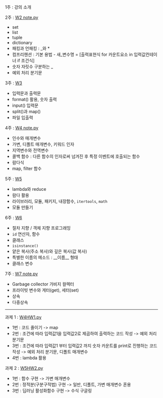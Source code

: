 1주 : 강의 소개   
   
   
2주 : [W2 note.py](https://github.com/dapin1490/study-note/blob/main/3%20-%201%20high%20python/W2%20note.py)   
- set   
- list
- tuple
- dictionary
- 패킹과 언패킹 : \_와 *
- 컴프리헨션 : 기본 용법 - 새_변수명 = [출력표현식 for 카운트요소 in 입력값컨테이너 if 조건식]
- 숫자 자릿수 구분하는 \_
- 예외 처리 분기문
   
   
3주 : [W3](https://github.com/dapin1490/study-note/tree/main/3%20-%201%20high%20python/W3)   
- 입력문과 출력문
- format() 활용, 숫자 출력
- input() 입력문
- split()과 map()
- 파일 입출력
   
   
4주 : [W4 note.py](https://github.com/dapin1490/study-note/blob/main/3%20-%201%20high%20python/W4%20note.py)   
- 인수와 매개변수
- 가변, 디폴트 매개변수, 키워드 인자
- 지역변수와 전역변수
- 콜백 함수 : 다른 함수의 인자로써 넘겨진 후 특정 이벤트에 호출되는 함수
- 람다식
- map, filter 함수
   
   
5주 : [W5](https://github.com/dapin1490/study-note/tree/main/3%20-%201%20high%20python/W5)   
- lambda와 reduce
- 람다 활용
- 라이브러리, 모듈, 패키지, 내장함수, `itertools`, `math`
- 모듈 만들기
   
   
6주 : [W6](https://github.com/dapin1490/study-note/tree/main/3%20-%201%20high%20python/W6)   
- 절차 지향 / 객체 지향 프로그래밍
- `id` 연산자, 함수
- 클래스
- `isinstance()`
- 얕은 복사(주소 복사)와 깊은 복사(값 복사)
- 특별한 이름의 메소드 : \_\_이름\_\_ 형태
- 클래스 변수
   
   
7주 : [W7 note.py](https://github.com/dapin1490/study-note/blob/main/3%20-%201%20high%20python/W7%20note.py)   
- Garbage collector 가비지 컬렉터
- 프라이빗 변수와 게터(get), 세터(set)
- 상속
- 다중상속

---

과제 1 : [W4HW1.py](https://github.com/dapin1490/study-note/blob/main/3%20-%201%20high%20python/W4HW1.py)   
- 1번 : 코드 줄이기 -> map   
- 2번 : 조건에 따라 입력값1을 입력값2로 제곱하여 출력하는 코드 작성 -> 예외 처리 분기문   
- 3번 : 조건에 따라 입력값1 부터 입력값2 까지 숫자 카운트를 print로 진행하는 코드 작성 -> 예외 처리 분기문, 디폴트 매개변수
- 4번 : lambda 활용   
   
   
과제 2 : [W5HW2.py](https://github.com/dapin1490/study-note/blob/main/3%20-%201%20high%20python/W5HW2.py)   
- 1번 : 함수 구현 -> 가변 매개변수
- 2번 : 정적분(구분구적법) 구현 -> 일반, 디폴트, 가변 매개변수 혼용
- 3번 : 딥러닝 활성화함수 구현 -> 수식 구글링
